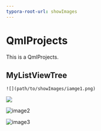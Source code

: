 ```yaml
---
typora-root-url: showImages
---
```


# QmlProjects
This is  a QmlProjects.

## MyListViewTree

```
![](path/to/showImages/iamge1.png)
```

![](/image1.png)

![image2](/image2.png)

![image3](/image3.png)

